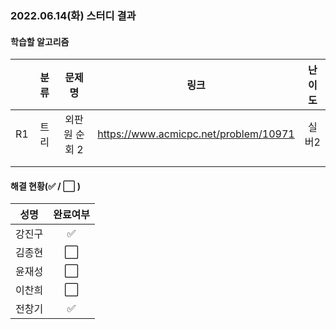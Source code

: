 ### 2022.06.14(화) 스터디 결과

#### 학습할 알고리즘

|      |    분류    |       문제명        |                 링크                  | 난이도 |
| :--: | :--------: | :-----------------: | :-----------------------------------: | :----: |
|  R1  | 트리 | 외판원 순회 2 | https://www.acmicpc.net/problem/10971 | 실버2 |
|      |            |                     |                                       |        |
|      |            |                     |                                       |        |

#### 해결 현황(:white_check_mark: / :white_large_square:  )

|  성명  |       완료여부       |
| :----: | :------------------: |
| 강진구 | :white_check_mark: |
| 김종현 | :white_large_square: |
| 윤재성 |  :white_large_square:  |
| 이찬희 | :white_large_square: |
| 전창기 |  :white_check_mark:  |
